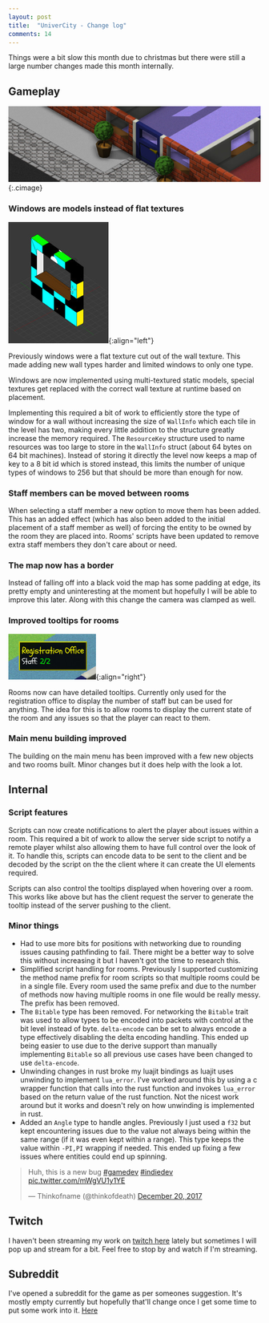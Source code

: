 ```yaml
---
layout: post
title:  "UniverCity - Change log"
comments: 14
---
```


Things were a bit slow this month due to christmas but there were still
a large number changes made this month internally.

## Gameplay

![Windows now use a model](/img/windows-model.jpg){:.cimage}

### Windows are models instead of flat textures

![The window model in blender](/img/window-blender.jpg){:align="left"}

Previously windows were a flat texture cut out of the wall texture.
This made adding new wall types harder and limited windows to
only one type.

Windows are now implemented using multi-textured static models,
special textures get replaced with the correct wall texture at
runtime based on placement.

Implementing this required a bit of work to efficiently store the
type of window for a wall without increasing the size of `WallInfo`
which each tile in the level has two, making every little addition
to the structure greatly increase the memory required. The
`ResourceKey` structure used to name resources was too large to
store in the `WallInfo` struct (about 64 bytes on 64 bit machines).
Instead of storing it directly the level now keeps a map of key
to a 8 bit id which is stored instead, this limits the number of
unique types of windows to 256 but that should be more than enough
for now.

### Staff members can be moved between rooms

When selecting a staff member a new option to move them has been
added. This has an added effect (which has also been added to the
initial placement of a staff member as well) of forcing the entity
to be owned by the room they are placed into. Rooms' scripts have
been updated to remove extra staff members they don't care about
or need.

### The map now has a border

Instead of falling off into a black void the map has some padding at
edge, its pretty empty and uninteresting at the moment but hopefully
I will be able to improve this later. Along with this change the
camera was clamped as well.

### Improved tooltips for rooms

![New detailed tooltips](/img/tooltip-new.jpg){:align="right"}

Rooms now can have detailed tooltips. Currently only used for the
registration office to display the number of staff but can be used
for anything. The idea for this is to allow rooms to display the
current state of the room and any issues so that the player can
react to them.

### Main menu building improved

The building on the main menu has been improved with a few new objects
and two rooms built. Minor changes but it does help with the look
a lot.

## Internal

### Script features

Scripts can now create notifications to alert the player about issues
within a room. This required a bit of work to allow the server side
script to notify a remote player whilst also allowing them to have
full control over the look of it. To handle this, scripts can encode
data to be sent to the client and be decoded by the script on the
the client where it can create the UI elements required.

Scripts can also control the tooltips displayed when hovering over
a room. This works like above but has the client request the server
to generate the tooltip instead of the server pushing to the client.

### Minor things

* Had to use more bits for positions with networking due to rounding
  issues causing pathfinding to fail. There might be a better way to
  solve this without increasing it but I haven't got the time to research
  this.
* Simplified script handling for rooms. Previously I supported
  customizing the method name prefix for room scripts so that
  multiple rooms could be in a single file. Every room used the
  same prefix and due to the number of methods now having multiple
  rooms in one file would be really messy. The prefix has been removed.
* The `Bitable` type has been removed.
  For networking the `Bitable` trait was used to allow types to be
  encoded into packets with control at the bit level instead of
  byte. `delta-encode` can be set to always encode a type effectively
  disabling the delta encoding handling. This ended up being easier
  to use due to the derive support than manually implementing `Bitable`
  so all previous use cases have been changed to use `delta-encode`.
* Unwinding changes in rust broke my luajit bindings as luajit
  uses unwinding to implement `lua_error`. I've worked around this
  by using a c wrapper function that calls into the rust function
  and invokes `lua_error` based on the return value of the rust
  function. Not the nicest work around but it works and doesn't
  rely on how unwinding is implemented in rust.
* Added an `Angle` type to handle angles. Previously I just used
  a `f32` but kept encountering issues due to the value not always
  being within the same range (if it was even kept within a range).
  This type keeps the value within `-PI,PI` wrapping if needed.
  This ended up fixing a few issues where entities could end up spinning.

<blockquote class="twitter-tweet" data-lang="en"><p lang="en" dir="ltr">Huh, this is a new bug <a href="https://twitter.com/hashtag/gamedev?src=hash&amp;ref_src=twsrc%5Etfw">#gamedev</a> <a href="https://twitter.com/hashtag/indiedev?src=hash&amp;ref_src=twsrc%5Etfw">#indiedev</a> <a href="https://t.co/mWgVU1y1YE">pic.twitter.com/mWgVU1y1YE</a></p>&mdash; Thinkofname (@thinkofdeath) <a href="https://twitter.com/thinkofdeath/status/943490337187749889?ref_src=twsrc%5Etfw">December 20, 2017</a></blockquote>
<script async src="https://platform.twitter.com/widgets.js" charset="utf-8"></script>

## Twitch

I haven't been streaming my work on [twitch here][twitch] lately
but sometimes I will pop up and stream for a bit.
Feel free to stop by and watch if I'm streaming.

## Subreddit

I've opened a subreddit for the game as per someones suggestion. It's
mostly empty currently but hopefully that'll change once I get some
time to put some work into it. [Here][subreddit]

<script async src="//platform.twitter.com/widgets.js" charset="utf-8"></script>

[twitch]: https://www.twitch.tv/thinkofname
[subreddit]: https://www.reddit.com/r/Univercity/
